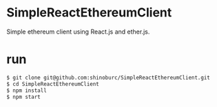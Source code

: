 # SimpleReactEthereumClient

Simple ethereum client using React.js and ether.js.

# run

```sh
$ git clone git@github.com:shinoburc/SimpleReactEthereumClient.git
$ cd SimpleReactEthereumClient
$ npm install
$ npm start
```